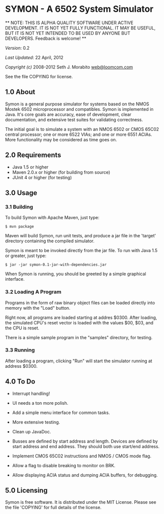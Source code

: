 SYMON - A 6502 System Simulator
===============================

** NOTE: THIS IS ALPHA QUALITY SOFTWARE UNDER ACTIVE DEVELOPMENT. IT IS
NOT YET FULLY FUNCTIONAL. IT MAY BE USEFUL, BUT IT IS NOT YET INTENDED
TO BE USED BY ANYONE BUT DEVELOPERS. Feedback is welcome! **

*Version*: 0.2

*Last Updated*: 22 April, 2012

*Copyright (c)* 2008-2012 Seth J. Morabito <web@loomcom.com>

See the file COPYING for license.


## 1.0 About

Symon is a general purpose simulator for systems based on the NMOS
Mostek 6502 microprocessor and compatibles.  Symon is implemented in
Java.  It's core goals are accuracy, ease of development, clear
documentation, and extensive test suites for validating correctness.

The initial goal is to simulate a system with an NMOS 6502 or CMOS
65C02 central processor; one or more 6522 VIAs; and one or more 6551
ACIAs.  More functionality may be considered as time goes on.


## 2.0 Requirements


  - Java 1.5 or higher
  - Maven 2.0.x or higher (for building from source)
  - JUnit 4 or higher (for testing)


## 3.0 Usage


### 3.1 Building

To build Symon with Apache Maven, just type:

    $ mvn package

Maven will build Symon, run unit tests, and produce a jar file in the
'target' directory containing the compiled simulator.

Symon is meant to be invoked directly from the jar file. To run with
Java 1.5 or greater, just type:

    $ jar -jar symon-0.1-jar-with-dependencies.jar

When Symon is running, you should be greeted by a simple graphical
interface.


### 3.2 Loading A Program

Programs in the form of raw binary object files can be loaded directly
into memory with the "Load" button.

Right now, all programs are loaded starting at addres $0300.  After
loading, the simulated CPU's reset vector is loaded with the values
$00, $03, and the CPU is reset.

There is a simple sample program in the "samples" directory,
for testing.

### 3.3 Running

After loading a program, clicking "Run" will start the simulator
running at address $0300.


## 4.0 To Do

- Interrupt handling!

- UI needs a ton more polish.

- Add a simple menu interface for common tasks.

- More extensive testing.

- Clean up JavaDoc.

- Busses are defined by start address and length. Devices are defined
  by start address and end address. They should both use start/end
  address.

- Implement CMOS 65C02 instructions and NMOS / CMOS mode flag.

- Allow a flag to disable breaking to monitor on BRK.

- Allow displaying ACIA status and dumping ACIA buffers, for
  debugging.


5.0 Licensing
-------------

Symon is free software.  It is distributed under the MIT License.
Please see the file 'COPYING' for full details of the license.
